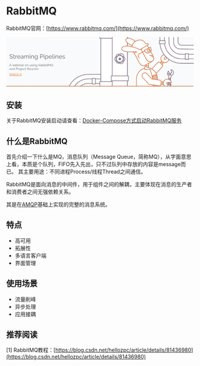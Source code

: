 # RabbitMQ

RabbitMQ官网：[https://www.rabbitmq.com/](https://www.rabbitmq.com/)

![](../../../.gitbook/assets/image%20%2868%29.png)

## 安装

关于RabbitMQ安装启动请查看：[Docker-Compose方式启动RabbitMQ服务](https://docs.docker.knowledge-precipitation.site/chang-yong-fu-wu-pei-zhi/da-jian-rabbitmq-fu-wu)

## 什么是RabbitMQ

首先介绍一下什么是MQ，消息队列（Message Queue，简称MQ），从字面意思上看，本质是个队列，FIFO先入先出，只不过队列中存放的内容是message而已。 其主要用途：不同进程Process/线程Thread之间通信。

RabbitMQ是面向消息的中间件，用于组件之间的解耦，主要体现在消息的生产者和消费者之间无强依赖关系。

其是在[AMQP](https://baike.baidu.com/item/AMQP)基础上实现的完整的消息系统。

## 特点

* 高可用
* 拓展性
* 多语言客户端
* 界面管理

## 使用场景

* 流量削峰
* 异步处理
* 应用接耦

## 推荐阅读

\[1\] RabbitMQ教程：[https://blog.csdn.net/hellozpc/article/details/81436980](https://blog.csdn.net/hellozpc/article/details/81436980)

